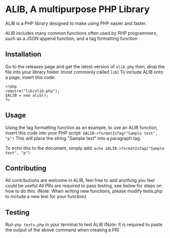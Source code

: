 # ALIB, A multipurpose PHP Library
ALIB is a PHP library designed to make using PHP easier and faster.

ALIB includes many common functions often used by PHP programmers, such as
a JSON append function, and a tag formatting function

## Installation
Go to the releases page and get the latest version of `alib.php`
then, drop the file into your library folder (most commonly called `lib`)
To include ALIB onto a page, insert this code:
```
<?php
require("lib/alib.php");
$ALIB = new alib();
?>
```

## Usage
Using the tag formatting function as an example, to use an ALIB function,
insert this code into your PHP script:
`$ALIB->formatInTag("Sample text", "p")`
This will place the string "Sample text" into a paragraph tag.

To echo this to the document, simply add:
`echo $ALIB->formatInTag("Sample text", "p")`

## Contributing
All contributions are welcome in ALIB, feel free to add anything you feel
could be useful
All PRs are required to pass testing, see below for steps on how to do this.
(Note: When writing new functions, please modify tests.php to include a new test for your function)

## Testing
Run `php tests.php` in your terminal to test ALIB
(Note: It is required to paste the output of the above command when creating a PR)
